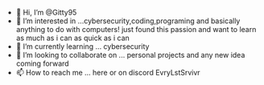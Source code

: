 - 👋 Hi, I’m @Gitty95
- 👀 I’m interested in ...cybersecurity,coding,programing and basically anything to do with computers! just found this passion and want to learn as much as i can as quick as i can
- 🌱 I’m currently learning ... cybersecurity  
- 💞️ I’m looking to collaborate on ... personal projects and any new idea coming forward
- 📫 How to reach me ... here or on discord EvryLstSrvivr

<!---
Gitty95/Gitty95 is a ✨ special ✨ repository because its `README.md` (this file) appears on your GitHub profile.
You can click the Preview link to take a look at your changes.
--->
